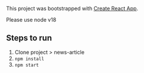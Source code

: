 This project was bootstrapped with [Create React App](https://github.com/facebook/create-react-app).

Please use node v18

## Steps to run

1. Clone project > news-article
2. `npm install`
3. `npm start`

